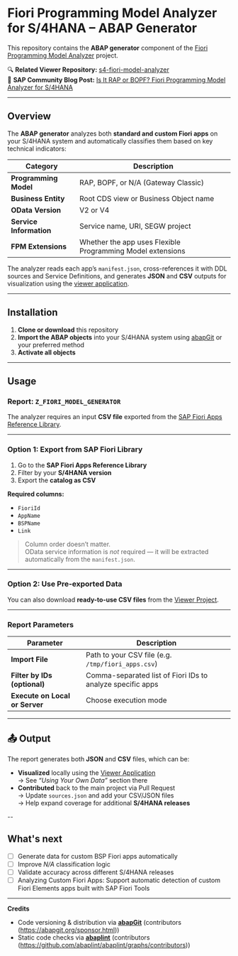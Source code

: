 # Fiori Programming Model Analyzer for S/4HANA – ABAP Generator

This repository contains the **ABAP generator** component of the [Fiori Programming Model Analyzer](https://github.com/alespad/s4-fiori-model-analyzer) project.

🔍 **Related Viewer Repository:** [s4-fiori-model-analyzer](https://github.com/alespad/s4-fiori-model-analyzer)  
📝 **SAP Community Blog Post:** [Is It RAP or BOPF? Fiori Programming Model Analyzer for S/4HANA](https://community.sap.com/)

---

## Overview

The **ABAP generator** analyzes both **standard and custom Fiori apps** on your S/4HANA system and automatically classifies them based on key technical indicators:

| Category | Description |
|-----------|--------------|
| **Programming Model** | RAP, BOPF, or N/A (Gateway Classic) |
| **Business Entity** | Root CDS view or Business Object name |
| **OData Version** | V2 or V4 |
| **Service Information** | Service name, URI, SEGW project |
| **FPM Extensions** | Whether the app uses Flexible Programming Model extensions |

The analyzer reads each app’s `manifest.json`, cross-references it with DDL sources and Service Definitions, and generates **JSON** and **CSV** outputs for visualization using the [viewer application](https://github.com/alespad/s4-fiori-model-analyzer).

---

## Installation

1. **Clone or download** this repository  
2. **Import the ABAP objects** into your S/4HANA system using [abapGit](https://abapgit.org) or your preferred method  
3. **Activate all objects**

---

## Usage

### Report: `Z_FIORI_MODEL_GENERATOR`

The analyzer requires an input **CSV file** exported from the [SAP Fiori Apps Reference Library](https://fioriappslibrary.hana.ondemand.com/).

---

### Option 1: Export from SAP Fiori Library

1. Go to the **SAP Fiori Apps Reference Library**  
2. Filter by your **S/4HANA version**  
3. Export the **catalog as CSV**

**Required columns:**
- `FioriId`
- `AppName`
- `BSPName`
- `Link`

> Column order doesn’t matter.  
> OData service information is *not* required — it will be extracted automatically from the `manifest.json`.

---

### Option 2: Use Pre-exported Data

You can also download **ready-to-use CSV files** from the [Viewer Project](https://github.com/alespad/s4-fiori-model-analyzer/tree/main/docs/data).

---

### Report Parameters

| Parameter | Description |
|------------|-------------|
| **Import File** | Path to your CSV file (e.g. `/tmp/fiori_apps.csv`) |
| **Filter by IDs (optional)** | Comma-separated list of Fiori IDs to analyze specific apps |
| **Execute on Local or Server** | Choose execution mode |

---

## 📤 Output

The report generates both **JSON** and **CSV** files, which can be:

- **Visualized** locally using the [Viewer Application](https://github.com/alespad/s4-fiori-model-analyzer)  
  → See *“Using Your Own Data”* section there  
- **Contributed** back to the main project via Pull Request  
  → Update `sources.json` and add your CSV/JSON files  
  → Help expand coverage for additional **S/4HANA releases**

--

## What's next

- [ ] Generate data for custom BSP Fiori apps automatically  
- [ ] Improve *N/A* classification logic  
- [ ] Validate accuracy across different S/4HANA releases  
- [ ] Analyzing Custom Fiori Apps: Support automatic detection of custom Fiori Elements apps built with SAP Fiori Tools  

---

 **Credits**  
- Code versioning & distribution via [**abapGit**](https://abapgit.org) (contributors (https://abapgit.org/sponsor.html))  
- Static code checks via [**abaplint**](https://abaplint.app) (contributors (https://github.com/abaplint/abaplint/graphs/contributors))  
